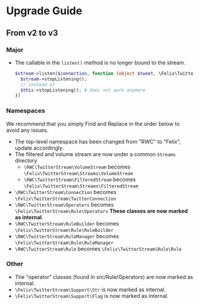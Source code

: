 # Upgrade Guide

## From v2 to v3

### Major

* The callable in the `listen()` method is no longer bound to the stream.
  ```php
  $stream->listen($connection, function (object $tweet, \Felix\TwitterStream\TwitterStream $stream) {
    $stream->stopListening();
    // instead of
    $this->stopListening(); # does not work anymore  
  })
  ```

### Namespaces

We recommend that you simply Find and Replace in the order below to avoid any issues.

* The top-level namespace has been changed from "RWC" to "Felix", update accordingly.
* The filtered and volume stream are now under a common `Streams` directory
  * `\RWC\TwitterStream\VolumeStream` becomes `\Felix\TwitterStream\Streams\VolumeStream`
  * `\RWC\TwitterStream\FilteredStream` becomes `\Felix\TwitterStream\Streams\FilteredStream`
* `\RWC\TwitterStream\Connection` becomes `\Felix\TwitterStream\TwitterConnection`
* `\RWC\TwitterStream\Operators` becomes `\Felix\TwitterStream\Rule\Operators` **These classes are now marked as internal**.
* `\RWC\TwitterStream\RuleBuilder` becomes `\Felix\TwitterStream\Rule\RuleBuilder`
* `\RWC\TwitterStream\RuleManager` becomes `\Felix\TwitterStream\Rule\RuleManager`
* `\RWC\TwitterStream\Rule` becomes `\Felix\TwitterStream\Rule\Rule`
### Other
* The "operator" classes (found in src/Rule/Operators) are now marked as internal.
* `\Felix\TwitterStream\Support\Str` is now marked as internal.
* `\Felix\TwitterStream\Support\Flag` is now marked as internal.